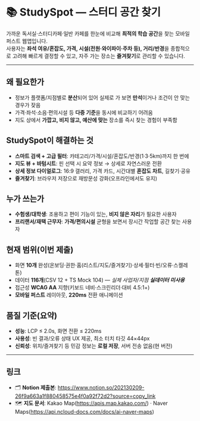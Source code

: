 # 📚 StudySpot — 스터디 공간 찾기
가까운 독서실·스터디카페·일반 카페를 한눈에 비교해 **최적의 학습 공간**을 찾는 모바일 퍼스트 웹앱입니다.  
사용자는 **좌석 여유/혼잡도, 가격, 시설(전원·와이파이·주차 등), 거리/반경**을 종합적으로 고려해 빠르게 결정할 수 있고, 자주 가는 장소는 **즐겨찾기**로 관리할 수 있습니다.

---

## 왜 필요한가
- 정보가 플랫폼/지점별로 **분산**되어 있어 실제로 가 보면 **만석**이거나 조건이 안 맞는 경우가 잦음
- 가격·좌석·소음·편의시설 등 **다중 기준**을 동시에 비교하기 어려움
- 지도 상에서 **가깝고, 비지 않고, 예산에 맞는** 장소를 즉시 찾는 경험이 부족함

## StudySpot이 해결하는 것
- **스마트 검색 + 고급 필터**: 카테고리/가격/시설/혼잡도/반경(1·3·5km)까지 한 번에
- **지도 뷰 + 바텀시트**: 핀 선택 시 요약 정보 → 상세로 자연스러운 전환
- **상세 정보 다이얼로그**: 16:9 갤러리, 가격 카드, 시간대별 **혼잡도 차트**, 길찾기·공유
- **즐겨찾기**: 브라우저 저장으로 재방문성 강화(오프라인에서도 유지)

## 누가 쓰는가
- **수험생/대학생**: 조용하고 편이 기능이 있는, **비지 않은 자리**가 필요한 사용자
- **프리랜서/재택 근무자**: **가격/편의시설** 균형을 보면서 장시간 작업할 공간 찾는 사용자

## 현재 범위(이번 제출)
- 화면 **10개** 완성(온보딩·권한·홈(리스트/지도/즐겨찾기)·상세·필터·빈/오류·스켈레톤)
- 데이터 **116개**(CSV 12 + TS Mock 104) — *실제 사업자/지점 **실데이터 미사용***
- 접근성 **WCAG AA** 지향(키보드 네비·스크린리더·대비 4.5:1+)
- **모바일 퍼스트** 레이아웃, **220ms** 전환 애니메이션

## 품질 기준(요약)
- **성능**: LCP ≤ 2.0s, 화면 전환 ≤ 220ms
- **사용성**: 빈 결과/오류 상태 UX 제공, 최소 터치 타깃 44×44px
- **신뢰성**: 위치/즐겨찾기 등 민감 정보는 **로컬 저장**, 서버 전송 없음(현 버전)

---

## 링크
- 🗂 **Notion 제출본**: https://www.notion.so/202130209-26f9a663a1f880458575e4f0a92f72d2?source=copy_link
- 🗺 **지도 문서**: Kakao Map(https://apis.map.kakao.com/) · Naver Maps(https://api.ncloud-docs.com/docs/ai-naver-maps)
